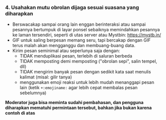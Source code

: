 ### 4. Usahakan mutu obrolan dijaga sesuai suasana yang diharapkan

- Berswacakap sampai orang lain enggan berinteraksi atau sampai pesannya bertumpuk di layar ponsel sebaiknya memindahkan pesannya ke laman tersendiri, seperti di utas server atau Mystbin: https://mystb.in/
- GIF untuk saling berpesan memang seru, tapi bercakap dengan GIF terus malah akan mengganggu dan membuang-buang data.
- Kirim pesan seminimal atau seperlunya saja dengan:
    - TIDAK menduplikasi pesan, terlebih di saluran berbeda
    - TIDAK memposting demi memposting ("obrolan sepi", salin tempel, dll)
    - TIDAK mengirim banyak pesan dengan sedikit kata saat menulis kalimat (misal: gilir tanya)
    - menggunakan emoji reaksi untuk lebih mudah menanggapi pesan lain (ketik `+:emojiname:` agar lebih cepat membalas pesan sebelumnya)

**Moderator juga bisa meminta sudahi pembahasan, dan pengguna diharapkan mematuhi permintaan tersebut, bahkan jika bukan karena contoh di atas**
